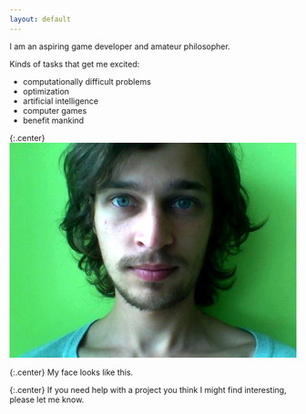 ```yaml
---
layout: default
---
```


I am an aspiring game developer and amateur philosopher.

Kinds of tasks that get me excited:

* computationally difficult problems
* optimization
* artificial intelligence
* computer games
* benefit mankind

{:.center}
![My photo](/assets/face.jpg)

{:.center}
My face looks like this.

{:.center}
If you need help with a project you think I might find interesting,
please let me know.

